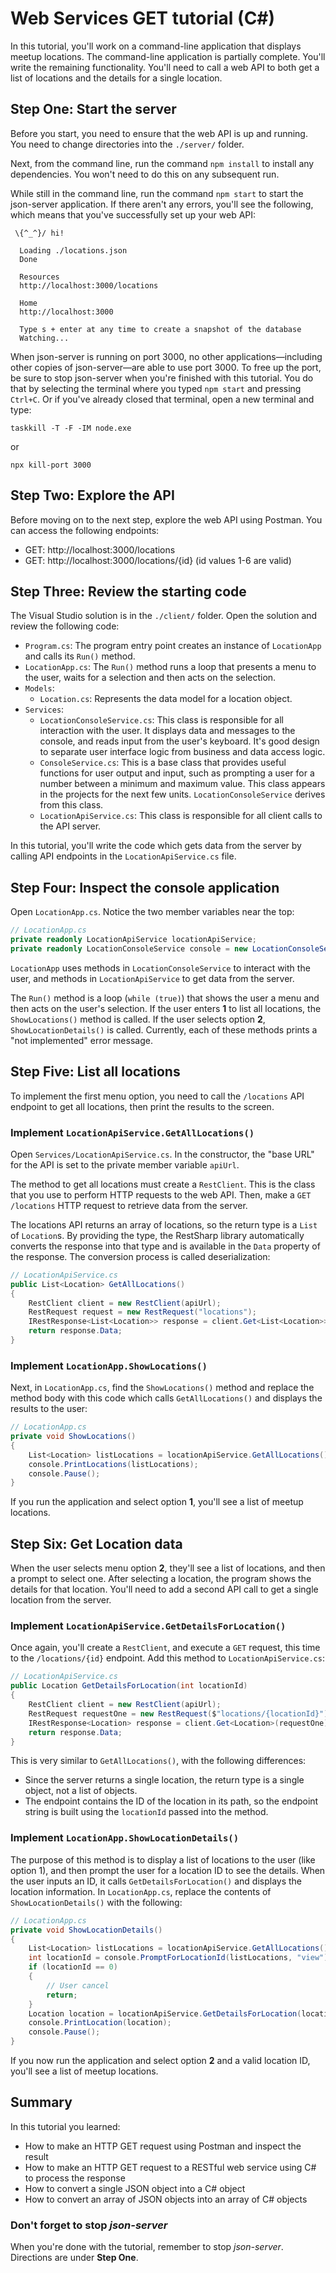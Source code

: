 # Web Services GET tutorial (C#)

In this tutorial, you'll work on a command-line application that displays meetup locations. The command-line application is partially complete. You'll write the remaining functionality. You'll need to call a web API to both get a list of locations and the details for a single location.

## Step One: Start the server

Before you start, you need to ensure that the web API is up and running. You need to change directories into the `./server/` folder.

Next, from the command line, run the command `npm install` to install any dependencies. You won't need to do this on any subsequent run.

While still in the command line, run the command `npm start` to start the json-server application. If there aren't any errors, you'll see the following, which means that you've successfully set up your web API:

```
 \{^_^}/ hi!

  Loading ./locations.json
  Done

  Resources
  http://localhost:3000/locations

  Home
  http://localhost:3000

  Type s + enter at any time to create a snapshot of the database
  Watching...
```

When json-server is running on port 3000, no other applications—including other copies of json-server—are able to use port 3000. To free up the port, be sure to stop json-server when you're finished with this tutorial. You do that by selecting the terminal where you typed `npm start` and pressing `Ctrl+C`. Or if you've already closed that terminal, open a new terminal and type:

```
taskkill -T -F -IM node.exe
```

or

```
npx kill-port 3000
```

## Step Two: Explore the API

Before moving on to the next step, explore the web API using Postman. You can access the following endpoints:

- GET: http://localhost:3000/locations
- GET: http://localhost:3000/locations/{id} (id values 1-6 are valid)

## Step Three: Review the starting code

The Visual Studio solution is in the `./client/` folder. Open the solution and review the following code:

* `Program.cs`: The program entry point creates an instance of `LocationApp` and calls its `Run()` method.
* `LocationApp.cs`: The `Run()` method runs a loop that presents a menu to the user, waits for a selection and then acts on the selection.
* `Models`:
  * `Location.cs`: Represents the data model for a location object.
* `Services`:
  * `LocationConsoleService.cs`: This class is responsible for all interaction with the user. It displays data and messages to the console, and reads input from the user's keyboard. It's good design to separate user interface logic from business and data access logic.
  * `ConsoleService.cs`: This is a base class that provides useful functions for user output and input, such as prompting a user for a number between a minimum and maximum value. This class appears in the projects for the next few units. `LocationConsoleService` derives from this class.
  * `LocationApiService.cs`: This class is responsible for all client calls to the API server.

In this tutorial, you'll write the code which gets data from the server by calling API endpoints in the `LocationApiService.cs` file.

## Step Four: Inspect the console application

Open `LocationApp.cs`. Notice the two member variables near the top:

```csharp
// LocationApp.cs
private readonly LocationApiService locationApiService;
private readonly LocationConsoleService console = new LocationConsoleService();
```

`LocationApp` uses methods in `LocationConsoleService` to interact with the user, and methods in `LocationApiService` to get data from the server.

The `Run()` method is a loop (`while (true)`) that shows the user a menu and then acts on the user's selection. If the user enters **1** to list all locations, the `ShowLocations()` method is called. If the user selects option **2**, `ShowLocationDetails()` is called. Currently, each of these methods prints a "not implemented" error message.

## Step Five: List all locations

To implement the first menu option, you need to call the `/locations` API endpoint to get all locations, then print the results to the screen.

### Implement `LocationApiService.GetAllLocations()`

Open `Services/LocationApiService.cs`. In the constructor, the "base URL" for the API is set to the private member variable `apiUrl`.

The method to get all locations must create a `RestClient`. This is the class that you use to perform HTTP requests to the web API. Then, make a `GET /locations` HTTP request to retrieve data from the server.

The locations API returns an array of locations, so the return type is a `List` of `Location`s. By providing the type, the RestSharp library automatically converts the response into that type and is available in the `Data` property of the response. The conversion process is called deserialization:

```csharp
// LocationApiService.cs
public List<Location> GetAllLocations()
{
    RestClient client = new RestClient(apiUrl);
    RestRequest request = new RestRequest("locations");
    IRestResponse<List<Location>> response = client.Get<List<Location>>(request);
    return response.Data;
}
```

### Implement `LocationApp.ShowLocations()`

Next, in `LocationApp.cs`, find the `ShowLocations()` method and replace the method body with this code which calls `GetAllLocations()` and displays the results to the user:

```csharp
// LocationApp.cs
private void ShowLocations()
{
    List<Location> listLocations = locationApiService.GetAllLocations();
    console.PrintLocations(listLocations);
    console.Pause();
}
```

If you run the application and select option **1**, you'll see a list of meetup locations.

## Step Six: Get Location data

When the user selects menu option **2**, they'll see a list of locations, and then a prompt to select one. After selecting a location, the program shows the details for that location. You'll need to add a second API call to get a single location from the server.

### Implement `LocationApiService.GetDetailsForLocation()`

Once again, you'll create a `RestClient`, and execute a `GET` request, this time to the `/locations/{id}` endpoint. Add this method to `LocationApiService.cs`:

```csharp
// LocationApiService.cs
public Location GetDetailsForLocation(int locationId)
{
    RestClient client = new RestClient(apiUrl);
    RestRequest requestOne = new RestRequest($"locations/{locationId}");
    IRestResponse<Location> response = client.Get<Location>(requestOne);
    return response.Data;
}
```

This is very similar to `GetAllLocations()`, with the following differences:

* Since the server returns a single location, the return type is a single object, not a list of objects.
* The endpoint contains the ID of the location in its path, so the endpoint string is built using the `locationId` passed into the method.

### Implement `LocationApp.ShowLocationDetails()`

The purpose of this method is to display a list of locations to the user (like option 1), and then prompt the user for a location ID to see the details. When the user inputs an ID, it calls `GetDetailsForLocation()` and displays the location information. In `LocationApp.cs`, replace the contents of `ShowLocationDetails()` with the following:

```csharp
// LocationApp.cs
private void ShowLocationDetails()
{
    List<Location> listLocations = locationApiService.GetAllLocations();
    int locationId = console.PromptForLocationId(listLocations, "view");
    if (locationId == 0)
    {
        // User cancel
        return;
    }
    Location location = locationApiService.GetDetailsForLocation(locationId);
    console.PrintLocation(location);
    console.Pause();
}
```

If you now run the application and select option **2** and a valid location ID, you'll see a list of meetup locations.

## Summary

In this tutorial you learned:

- How to make an HTTP GET request using Postman and inspect the result
- How to make an HTTP GET request to a RESTful web service using C# to process the response
- How to convert a single JSON object into a C# object
- How to convert an array of JSON objects into an array of C# objects

### Don't forget to stop _json-server_

When you're done with the tutorial, remember to stop _json-server_. Directions are under **Step One**.

